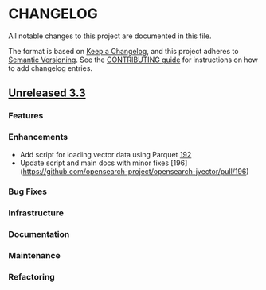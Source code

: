 
# CHANGELOG
All notable changes to this project are documented in this file.

The format is based on [Keep a Changelog](https://keepachangelog.com/en/1.0.0/), and this project adheres to [Semantic Versioning](https://semver.org/spec/v2.0.0.html). See the [CONTRIBUTING guide](./CONTRIBUTING.md#Changelog) for instructions on how to add changelog entries.

## [Unreleased 3.3](https://github.com/opensearch-project/opensearch-jvector/compare/3.2...HEAD)
### Features
### Enhancements
* Add script for loading vector data using Parquet [192](https://github.com/opensearch-project/opensearch-jvector/issues/192)
* Update script and main docs with minor fixes [196] (https://github.com/opensearch-project/opensearch-jvector/pull/196)
### Bug Fixes
### Infrastructure
### Documentation
### Maintenance
### Refactoring
